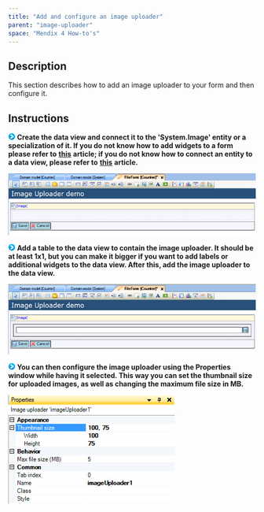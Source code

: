 ```yaml
---
title: "Add and configure an image uploader"
parent: "image-uploader"
space: "Mendix 4 How-to's"
---
```

## Description

This section describes how to add an image uploader to your form and then configure it.

## Instructions

![](attachments/819203/917932.png) **Create the data view and connect it to the 'System.Image' entity or a specialization of it. If you do not know how to add widgets to a form please refer to** **[this](add-a-widget-to-a-form)** **article; if you do not know how to connect an entity to a data view, please refer to** **[this](connect-an-entity-to-a-data-view)** **article.**

![](attachments/2621452/2752646.png)

![](attachments/819203/917932.png) **Add a table to the data view to contain the image uploader. It should be at least 1x1, but you can make it bigger if you want to add labels or additional widgets to the data view. After this, add the image uploader to the data view.**

![](attachments/2621452/2752647.png)

![](attachments/819203/917932.png) **You can then configure the image uploader using the Properties window while having it selected. This way you can set the thumbnail size for uploaded images, as well as changing the maximum file size in MB.**

![](attachments/2621452/2752648.png)
